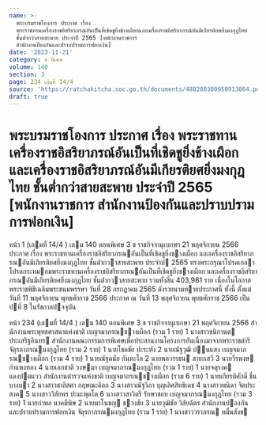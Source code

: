 ```yaml
---
name: >-
  พระบรมราชโองการ ประกาศ เรื่อง
  พระราชทานเครื่องราชอิสริยาภรณ์อันเป็นที่เชิดชูยิ่งช้างเผือกและเครื่องราชอิสริยาภรณ์อันมีเกียรติยศยิ่งมงกุฎไทย
  ชั้นต่ำกว่าสายสะพาย ประจำปี 2565 [พนักงานราชการ
  สำนักงานป้องกันและปราบปรามการฟอกเงิน]
date: '2023-11-21'
category: ข พิเศษ
volume: 140
section: 3
page: 234 เล่มที่ 14/4
source: 'https://ratchakitcha.soc.go.th/documents/488280300950913864.pdf'
draft: true
---
```


# พระบรมราชโองการ ประกาศ เรื่อง พระราชทานเครื่องราชอิสริยาภรณ์อันเป็นที่เชิดชูยิ่งช้างเผือกและเครื่องราชอิสริยาภรณ์อันมีเกียรติยศยิ่งมงกุฎไทย ชั้นต่ำกว่าสายสะพาย ประจำปี 2565 [พนักงานราชการ สำนักงานป้องกันและปราบปรามการฟอกเงิน]

หน้า 1 (เลมที่ 14/4 ) เลม 140 ตอนพิเศษ 3 ข ราชกิจจานุเบกษา 21 พฤศจิกายน 2566 ประกาศ เรื่อง พระราชทานเครื่องราชอิสริยาภรณอันเป็นที่เชิดชูยิ่งชางเผือก และเครื่องราชอิสริยาภรณอันมีเกียรติยศยิ่งมงกุฎไทย ชั้นต่ํากวาสายสะพาย ประจําป 2565 ทรงพระกรุณาโปรดเกลาโปรดกระหมอมพระราชทานเครื่องราชอิสริยาภรณอันเป็นที่เชิดชูยิ่งชางเผือก และเครื่องราชอิสริยาภรณอันมีเกียรติยศยิ่งมงกุฎไทย ชั้นต่ํากวาสายสะพาย รวมทั้งสิ้น 403,981 ราย เนื่องในโอกาสพระราชพิธีเฉลิมพระชนมพรรษา วันที่ 28 กรกฎาคม 2565 ดังรายนามทายประกาศนี้ ทั้งนี้ ตั้งแต่วันที่ 11 พฤศจิกายน พุทธศักราช 2566 ประกาศ ณ วันที่ 13 พฤศจิกายน พุทธศักราช 2566 เป็นปที่ 8 ในรัชกาลปจจุบัน

หน้า 234 (เลมที่ 14/4 ) เลม 140 ตอนพิเศษ 3 ข ราชกิจจานุเบกษา 21 พฤศจิกายน 2566 สํานักงานพระพุทธศาสนาแห่งชาติ เบญจมาภรณชางเผือก (รวม 1 ราย) 1 นางสาวชนิกานต ประเสริฐอินทร สํานักงานคณะกรรมการพิเศษเพื่อประสานงานโครงการอันเนื่องมาจากพระราชดําริ จัตุรถาภรณมงกุฎไทย (รวม 2 ราย) 1 นายโชคชัย ปะระทัง 2 นายณัฐวุฒิ ปนแสง เบญจมาภรณชางเผือก (รวม 4 ราย) 1 นายณัฐดนัย กันทะโล 2 นายพลวรรธน สายะเสวี 3 นายวีรพงษ กําแพงทอง 4 นายเอกชาติ วงษมา เบญจมาภรณมงกุฎไทย (รวม 1 ราย) 1 นายจตุรงค แดงปตแวว สํานักงานตํารวจแห่งชาติ เบญจมาภรณชางเผือก (รวม 6 ราย) 1 นายเกียรติศักดิ์ ชื่นบางบา 2 นางสาวชาลิสศา กฤษณะดิลก 3 นางสาวณัฐวิภา บุญเลิศสิทธิเดช 4 นางสาวพนิดา จิตประสงค 5 นางสาววิลัยพร ปะมะพุดโต 6 นางสาวสาวิตรี รักษาชอบ เบญจมาภรณมงกุฎไทย (รวม 3 ราย) 1 นายกําพล นาคมีพิษ 2 นายมาโนชญ ชวงชัย 3 นายวุฒิชัย วิลัยฉัตร สํานักงานปองกันและปราบปรามการฟอกเงิน จัตุรถาภรณมงกุฎไทย (รวม 1 ราย) 1 นางสาววราภรณ หมื่นสังข
